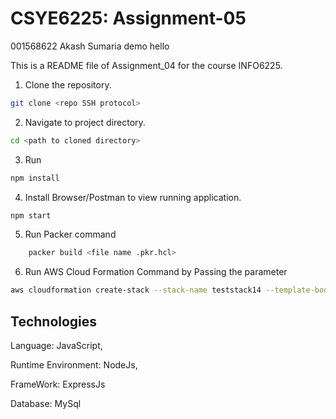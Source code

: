 # CSYE6225: Assignment-05

001568622 Akash Sumaria  demo hello

This is a README file of Assignment_04 for the course INFO6225.

1. Clone the repository.
```bash
git clone <repo SSH protocol>
```

2. Navigate to project directory.
```bash
cd <path to cloned directory>
```

3. Run 
```bash
npm install
```

4. Install Browser/Postman to view running application.
```bash
npm start
```
5. Run Packer command 
```bash
    packer build <file name .pkr.hcl>
```
6. Run AWS Cloud Formation Command by Passing the parameter
```bash
aws cloudformation create-stack --stack-name teststack14 --template-body file://csye6225-infra.yaml --parameters ParameterKey=VpcCidrBlock,ParameterValue=10.0.0.0/16 ParameterKey=SubnetCidrBlock1,ParameterValue=10.0.1.0/24 ParameterKey=SubnetCidrBlock2,ParameterValue=10.0.2.0/24 ParameterKey=SubnetCidrBlock3,ParameterValue=10.0.3.0/24 ParameterKey=ImageId,ParameterValue=' AMI-ID’
```
## Technologies

Language: JavaScript,

Runtime Environment: NodeJs, 
 
FrameWork: ExpressJs

Database: MySql